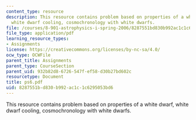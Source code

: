 ```yaml
---
content_type: resource
description: This resource contains problem based on properties of a white dwarf,
  white dwarf cooling, cosmochronology with white dwarfs.
file: /courses/8-901-astrophysics-i-spring-2006/8287551bd830b992ac1c1c6295053bd6_ps6.pdf
file_type: application/pdf
learning_resource_types:
- Assignments
license: https://creativecommons.org/licenses/by-nc-sa/4.0/
ocw_type: OCWFile
parent_title: Assignments
parent_type: CourseSection
parent_uid: 932b82d8-6726-547f-ef58-d30b27bd602c
resourcetype: Document
title: ps6.pdf
uid: 8287551b-d830-b992-ac1c-1c6295053bd6
---
```

This resource contains problem based on properties of a white dwarf, white dwarf cooling, cosmochronology with white dwarfs.